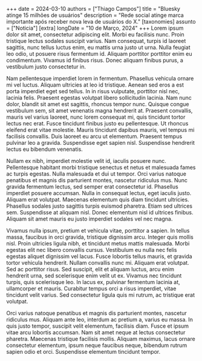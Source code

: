 +++
date = 2024-03-10
authors = ["Thiago Campos"]
title = "Bluesky atinge 15 milhões de usuários"
description = "Rede social atinge marca importante após receber nova leva de usuários do X." 
[taxonomies]
assunto = ["Noticia"]
[extra]
longDate = "10 de Março, 2024"
+++
Lorem ipsum dolor sit amet, consectetur adipiscing elit. Morbi eu facilisis nunc. Proin tristique lectus sodales suscipit varius. Nam consequat, turpis id laoreet sagittis, nunc tellus luctus enim, eu mattis urna justo ut urna. Nulla feugiat leo odio, ut posuere risus fermentum id. Aliquam porttitor porttitor enim eu condimentum. Vivamus id finibus risus. Donec aliquam finibus purus, a vestibulum justo consectetur in.

Nam pellentesque imperdiet lorem in fermentum. Phasellus vehicula ornare mi vel luctus. Aliquam ultricies at leo id tristique. Aenean sed eros a est porta imperdiet eget sed tellus. In in risus vulputate, porttitor nisl nec, lacinia felis. Praesent egestas volutpat libero sollicitudin lacinia. Nam nunc dolor, blandit sit amet est sagittis, rhoncus tempor nunc. Quisque congue vestibulum sem, sit amet venenatis magna hendrerit at. Praesent convallis, mauris vel varius laoreet, nunc lorem consequat mi, quis tincidunt tortor lectus nec erat. Fusce tincidunt finibus justo eu pellentesque. Ut rhoncus eleifend erat vitae molestie. Mauris tincidunt dapibus mauris, vel tempus mi facilisis convallis. Duis laoreet eu arcu ut elementum. Praesent tempus pulvinar leo a gravida. Suspendisse eget sapien nisl. Suspendisse hendrerit lectus eu bibendum venenatis.
<!-- more -->
Nullam ex nibh, imperdiet molestie velit id, iaculis posuere nunc. Pellentesque habitant morbi tristique senectus et netus et malesuada fames ac turpis egestas. Nulla malesuada et dui ut tempor. Orci varius natoque penatibus et magnis dis parturient montes, nascetur ridiculus mus. Nunc gravida fermentum lectus, sed semper erat consectetur id. Phasellus imperdiet posuere accumsan. Nulla in consequat lectus, eget iaculis justo. Aliquam erat volutpat. Maecenas elementum quis diam tincidunt ultricies. Phasellus sodales justo sagittis turpis euismod pharetra. Etiam sed ultrices sem. Suspendisse at aliquam nisl. Donec elementum nisl id ultrices finibus. Aliquam sit amet mauris eu justo imperdiet sodales vel nec magna.

Vivamus nulla ipsum, pretium et vehicula vitae, porttitor a sapien. In tellus massa, faucibus in orci gravida, tristique dignissim arcu. Integer quis mollis nisl. Proin ultricies ligula nibh, et tincidunt metus mattis malesuada. Morbi egestas elit nec libero convallis cursus. Vestibulum eu nulla nec felis egestas aliquet dignissim vel lacus. Fusce lobortis tellus mauris, et gravida tortor vehicula hendrerit. Nullam convallis nunc mi. Aliquam erat volutpat. Sed ac porttitor risus. Sed suscipit, elit et aliquam luctus, arcu enim hendrerit urna, sed scelerisque enim velit ut ex. Vivamus nec tincidunt turpis, quis scelerisque leo. In lacus ex, pulvinar fermentum lacinia at, ullamcorper et mauris. Curabitur tempus orci a risus imperdiet, vitae tincidunt velit varius. Sed consectetur ligula quis mi rutrum, ac tristique erat volutpat.

Orci varius natoque penatibus et magnis dis parturient montes, nascetur ridiculus mus. Aliquam ante leo, interdum ac pretium a, varius eu massa. In quis justo tempor, suscipit velit elementum, facilisis diam. Fusce et ipsum vitae arcu lobortis accumsan. Nam sit amet neque at lectus consectetur pharetra. Maecenas tristique facilisis mollis. Aliquam maximus, lacus ornare consectetur elementum, ipsum neque faucibus neque, bibendum rutrum sapien odio et orci. Suspendisse elementum tincidunt tempor.
